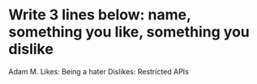 # Write 3 lines below: name, something you like, something you dislike

Adam M.
Likes: Being a hater
Dislikes: Restricted APIs